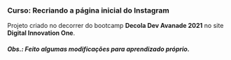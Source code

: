 ### Curso: Recriando a página inicial do Instagram 

Projeto criado no decorrer do bootcamp **Decola Dev Avanade 2021** no site **Digital Innovation One**.



##### Obs.: Feito algumas modificações para aprendizado próprio.















